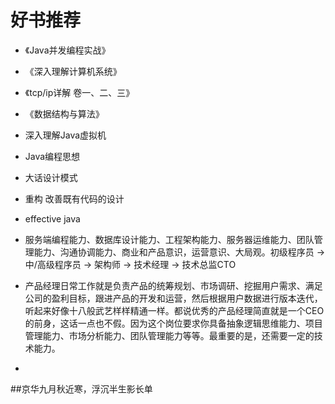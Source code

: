 # 好书推荐

- 《Java并发编程实战》

- 《深入理解计算机系统》

- 《tcp/ip详解 卷一、二、三》

- 《数据结构与算法》

- 深入理解Java虚拟机

- Java编程思想

- 大话设计模式

- 重构 改善既有代码的设计

- effective java

- 服务端编程能力、数据库设计能力、工程架构能力、服务器运维能力、团队管理能力、沟通协调能力、商业和产品意识，运营意识、大局观。初级程序员 → 中/高级程序员 → 架构师 → 技术经理 → 技术总监CTO

- 产品经理日常工作就是负责产品的统筹规划、市场调研、挖掘用户需求、满足公司的盈利目标，跟进产品的开发和运营，然后根据用户数据进行版本迭代，听起来好像十八般武艺样样精通一样。都说优秀的产品经理简直就是一个CEO的前身，这话一点也不假。因为这个岗位要求你具备抽象逻辑思维能力、项目管理能力、市场分析能力、团队管理能力等等。最重要的是，还需要一定的技术能力。

- 

##京华九月秋近寒，浮沉半生影长单


